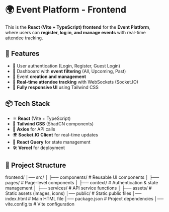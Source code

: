 # 🌍 Event Platform - Frontend

This is the **React (Vite + TypeScript) frontend** for the **Event Platform**, where users can **register, log in, and manage events** with real-time attendee tracking.

## 🚀 Features
- 🔹 User authentication (Login, Register, Guest Login)
- 🔹 Dashboard with **event filtering** (All, Upcoming, Past)
- 🔹 Event **creation and management**
- 🔹 **Real-time attendee tracking** with WebSockets (Socket.IO)
- 🔹 **Fully responsive UI** using Tailwind CSS

## 📦 Tech Stack
- ⚛️ **React** (Vite + TypeScript)
- 🎨 **Tailwind CSS** (ShadCN components)
- 🔌 **Axios** for API calls
- 🌍 **Socket.IO Client** for real-time updates
- 🔐 **React Query** for state management
- 🛠 **Vercel** for deployment

## 📂 Project Structure
frontend/ │── src/ │ ├── components/ # Reusable UI components │ ├── pages/ # Page-level components │ ├── context/ # Authentication & state management │ ├── services/ # API service functions │ ├── assets/ # Static assets (images, icons) │── public/ # Static public files │── index.html # Main HTML file │── package.json # Project dependencies │── vite.config.ts # Vite configuration